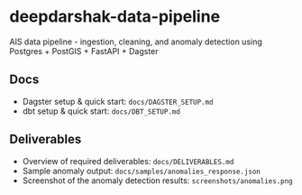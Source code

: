 # deepdarshak-data-pipeline
AIS data pipeline - ingestion, cleaning, and anomaly detection using Postgres + PostGIS + FastAPI + Dagster

## Docs

- Dagster setup & quick start: `docs/DAGSTER_SETUP.md`
- dbt setup & quick start: `docs/DBT_SETUP.md`

## Deliverables

- Overview of required deliverables: `docs/DELIVERABLES.md`
- Sample anomaly output: `docs/samples/anomalies_response.json`
- Screenshot of the anomaly detection results: `screenshots/anomalies.png`

